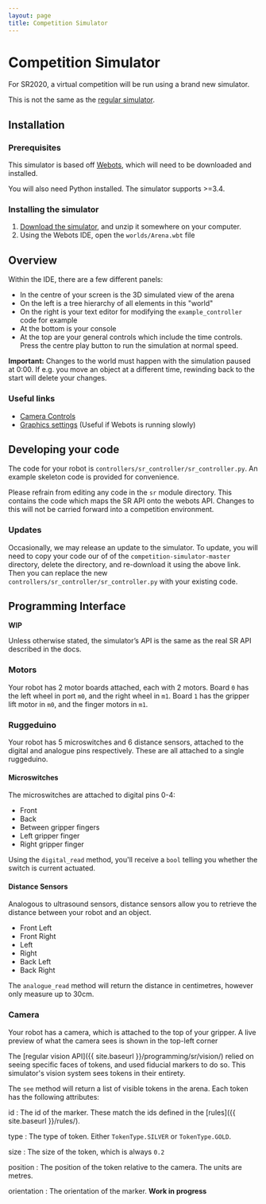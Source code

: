 ```yaml
---
layout: page
title: Competition Simulator
---
```


Competition Simulator
============

For SR2020, a virtual competition will be run using a brand new simulator.

<div class="info">
  This is not the same as the <a href="/docs/programming/simulator/">regular simulator</a>.
</div>

## Installation

### Prerequisites

This simulator is based off [Webots](https://cyberbotics.com/#download), which will need to be downloaded and installed.

You will also need Python installed. The simulator supports >=3.4.

### Installing the simulator

1. [Download the simulator](https://github.com/srobo/competition-simulator/archive/master.zip), and unzip it somewhere on your computer.
2. Using the Webots IDE, open the `worlds/Arena.wbt` file

## Overview

Within the IDE, there are a few different panels:

- In the centre of your screen is the 3D simulated view of the arena
- On the left is a tree hierarchy of all elements in this "world"
- On the right is your text editor for modifying the `example_controller` code for example
- At the bottom is your console
- At the top are your general controls which include the time controls. Press the centre play button to run the simulation at normal speed.

**Important:** Changes to the world must happen with the simulation paused at 0:00. If e.g. you move an object at a different time, rewinding back to the start will delete your changes.

### Useful links

- [Camera Controls](https://www.cyberbotics.com/doc/guide/the-3d-window#navigation-in-the-scene)
- [Graphics settings](https://www.cyberbotics.com/doc/guide/preferences#opengl) (Useful if Webots is running slowly)

## Developing your code

The code for your robot is `controllers/sr_controller/sr_controller.py`. An example skeleton code is provided for convenience.

<div class="warning">
  Please refrain from editing any code in the <code>sr</code> module directory. This contains the code which maps the SR API onto the webots API. Changes to this will not be carried forward into a competition environment.
</div>

### Updates

Occasionally, we may release an update to the simulator. To update, you will need to copy your code our of of the `competition-simulator-master` directory, delete the directory, and re-download it using the above link. Then you can replace the new `controllers/sr_controller/sr_controller.py` with your existing code.

## Programming Interface

**WIP**

Unless otherwise stated, the simulator’s API is the same as the real SR API described in the docs.

### Motors

Your robot has 2 motor boards attached, each with 2 motors. Board `0` has the left wheel in port `m0`, and the right wheel in `m1`. Board `1` has the gripper lift motor in `m0`, and the finger motors in `m1`.

### Ruggeduino

Your robot has 5 microswitches and 6 distance sensors, attached to the digital and analogue pins respectively. These are all attached to a single ruggeduino.

#### Microswitches

The microswitches are attached to digital pins 0-4:

- Front
- Back
- Between gripper fingers
- Left gripper finger
- Right gripper finger

Using the `digital_read`  method, you'll receive a `bool` telling you whether the switch is current actuated.

#### Distance Sensors

Analogous to ultrasound sensors, distance sensors allow you to retrieve the distance between your robot and an object.

- Front Left
- Front Right
- Left
- Right
- Back Left
- Back Right

The `analogue_read` method will return the distance in centimetres, however only measure up to 30cm.

### Camera

Your robot has a camera, which is attached to the top of your gripper. A live preview of what the camera sees is shown in the top-left corner

The [regular vision API]({{ site.baseurl }}/programming/sr/vision/) relied on seeing specific faces of tokens, and used fiducial markers to do so. This simulator's vision system sees tokens in their entirety.

The `see` method will return a list of visible tokens in the arena. Each token has the following attributes:

id
:   The id of the marker. These match the ids defined in the [rules]({{ site.baseurl }}/rules/).

type
:   The type of token. Either `TokenType.SILVER` or `TokenType.GOLD`.

size
:   The size of the token, which is always `0.2`

position
:   The position of the token relative to the camera. The units are metres.

orientation
:   The orientation of the marker. **Work in progress**
